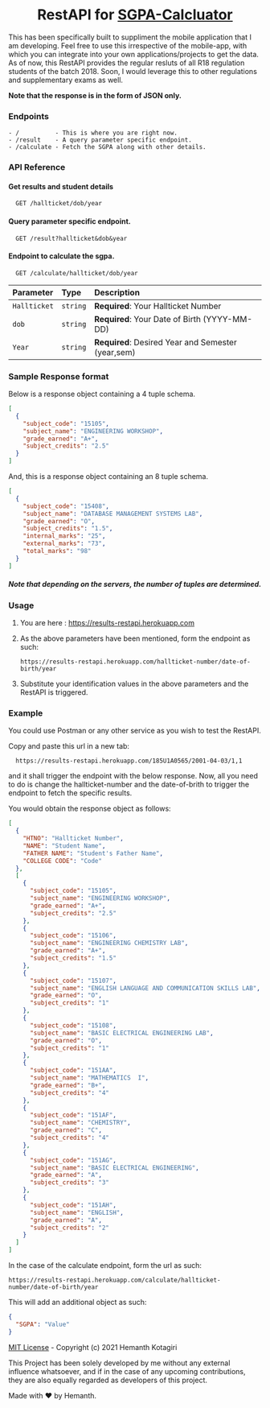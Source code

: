 <h1 align="center">RestAPI for <a href="https://github.com/hemanth-kotagiri/sgpa-calculator" target="_blank">SGPA-Calcluator</a></h1>

This has been specifically built to suppliment the mobile application that I am
developing. Feel free to use this irrespective of the mobile-app, with which
you can integrate into your own applications/projects to get the data. As of
now, this RestAPI provides the regular resluts of all R18 regulation students of the
batch 2018. Soon, I would leverage this to other regulations and supplementary exams as well.

**Note that the response is in the form of JSON only.**

### Endpoints

```
- /          - This is where you are right now.
- /result    - A query parameter specific endpoint.
- /calculate - Fetch the SGPA along with other details.
```

### API Reference

#### Get results and student details

```http
  GET /hallticket/dob/year
```

#### Query parameter specific endpoint.

```http
  GET /result?hallticket&dob&year
```

#### Endpoint to calculate the sgpa.

```http
  GET /calculate/hallticket/dob/year
```

| Parameter    | Type     | Description                                        |
| :----------- | :------- | :------------------------------------------------- |
| `Hallticket` | `string` | **Required**: Your Hallticket Number               |
| `dob`        | `string` | **Required**: Your Date of Birth (YYYY-MM-DD)      |
| `Year`       | `string` | **Required**: Desired Year and Semester (year,sem) |

### Sample Response format

Below is a response object containing a 4 tuple schema.

```json
[
  {
    "subject_code": "15105",
    "subject_name": "ENGINEERING WORKSHOP",
    "grade_earned": "A+",
    "subject_credits": "2.5"
  }
]
```

And, this is a response object containing an 8 tuple schema.

```json
[
  {
    "subject_code": "15408",
    "subject_name": "DATABASE MANAGEMENT SYSTEMS LAB",
    "grade_earned": "O",
    "subject_credits": "1.5",
    "internal_marks": "25",
    "external_marks": "73",
    "total_marks": "98"
  }
]
```

##### Note that depending on the servers, the number of tuples are determined.

### Usage

1. You are here : https://results-restapi.herokuapp.com
2. As the above parameters have been mentioned, form the endpoint as such:

   ```
   https://results-restapi.herokuapp.com/hallticket-number/date-of-birth/year
   ```

3. Substitute your identification values in the above parameters and the
   RestAPI is triggered.

### Example

You could use Postman or any other service as you wish to test the RestAPI.

Copy and paste this url in a new tab:

```
  https://results-restapi.herokuapp.com/185U1A0565/2001-04-03/1,1
```

and it shall trigger the endpoint with the below response. Now, all you need to
do is change the hallticket-number and the date-of-brith to trigger the
endpoint to fetch the specific results.

You would obtain the response object as follows:

```json
[
  {
    "HTNO": "Hallticket Number",
    "NAME": "Student Name",
    "FATHER NAME": "Student's Father Name",
    "COLLEGE CODE": "Code"
  },
  [
    {
      "subject_code": "15105",
      "subject_name": "ENGINEERING WORKSHOP",
      "grade_earned": "A+",
      "subject_credits": "2.5"
    },
    {
      "subject_code": "15106",
      "subject_name": "ENGINEERING CHEMISTRY LAB",
      "grade_earned": "A+",
      "subject_credits": "1.5"
    },
    {
      "subject_code": "15107",
      "subject_name": "ENGLISH LANGUAGE AND COMMUNICATION SKILLS LAB",
      "grade_earned": "O",
      "subject_credits": "1"
    },
    {
      "subject_code": "15108",
      "subject_name": "BASIC ELECTRICAL ENGINEERING LAB",
      "grade_earned": "O",
      "subject_credits": "1"
    },
    {
      "subject_code": "151AA",
      "subject_name": "MATHEMATICS  I",
      "grade_earned": "B+",
      "subject_credits": "4"
    },
    {
      "subject_code": "151AF",
      "subject_name": "CHEMISTRY",
      "grade_earned": "C",
      "subject_credits": "4"
    },
    {
      "subject_code": "151AG",
      "subject_name": "BASIC ELECTRICAL ENGINEERING",
      "grade_earned": "A",
      "subject_credits": "3"
    },
    {
      "subject_code": "151AH",
      "subject_name": "ENGLISH",
      "grade_earned": "A",
      "subject_credits": "2"
    }
  ]
]
```

In the case of the calculate endpoint, form the url as such:

```
https://results-restapi.herokuapp.com/calculate/hallticket-number/date-of-birth/year
```

This will add an additional object as such:

```json
{
  "SGPA": "Value"
}
```

[MIT License](LICENSE) - Copyright (c) 2021 Hemanth Kotagiri

This Project has been solely developed by me without any external influence
whatsoever, and if in the case of any upcoming contributions, they are also
equally regarded as developers of this project.

Made with ❤️ by Hemanth.

